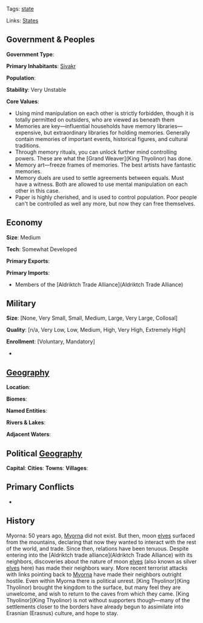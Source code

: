 Tags: [state](States)

Links: [States](States)

## Government & Peoples

**Government Type**:

**Primary Inhabitants**: [Sivakr](Sivakr)

**Population**: 

**Stability**: Very Unstable

**Core Values**: 

- Using mind manipulation on each other is strictly forbidden, though it is totally permitted on outsiders, who are viewed as beneath them
- Memories are key—influential households have memory libraries—expensive, but extraordinary libraries for holding memories. Generally contain memories of important events, historical figures, and cultural traditions.
- Through memory rituals, you can unlock further mind controlling powers. These are what the [Grand Weaver](King Thyolinor) has done.
- Memory art—freeze frames of memories. The best artists have fantastic memories.
- Memory duels are used to settle agreements between equals. Must have a witness. Both are allowed to use mental manipulation on each other in this case.
- Paper is highly cherished, and is used to control population. Poor people can't be controlled as well any more, but now they can free themselves. 


## Economy

**Size**: Medium

**Tech**: Somewhat Developed

**Primary Exports**: 

**Primary Imports**: 

- Members of the [Aldriktch Trade Alliance](Aldriktch Trade Alliance)


## Military

**Size**: [None, Very Small, Small, Medium, Large, Very Large, Collosal]

**Quality**: [n/a, Very Low, Low, Medium, High, Very High, Extremely High]

**Enrollment**: [Voluntary, Mandatory]

- 


## [Geography](Geography)

**Location**: 

**Biomes**: 

**Named Entities**:

**Rivers & Lakes**: 

**Adjacent Waters**: 


## Political [Geography](Geography)

**Capital**: 
**Cities**: 
**Towns**: 
**Villages**: 


## Primary Conflicts

- 


## History

Myorna: 50 years ago, [Myorna](Myorna) did not exist. But then, moon [elves](Elves) surfaced from the mountains, declaring that now they wanted to interact with the rest of the world, and trade. Since then, relations have been tenuous. Despite entering into the [Aldriktch trade alliance](Aldriktch Trade Alliance) with its neighbors, discoveries about the nature of moon [elves](Elves) (also known as silver [elves](Elves) here) has made their neighbors wary. More recent terrorist attacks with links pointing back to [Myorna](Myorna) have made their neighbors outright hostile. Even within Myorna there is political unrest. [King Thyolinor](King Thyolinor) brought the kingdom to the surface, but many feel they are unwelcome, and wish to return to the caves from which they came. [King Thyolinor](King Thyolinor) is not without supporters though—many of the settlements closer to the borders have already begun to assimilate into Erasnian (Erasnus) culture, and hope to stay.